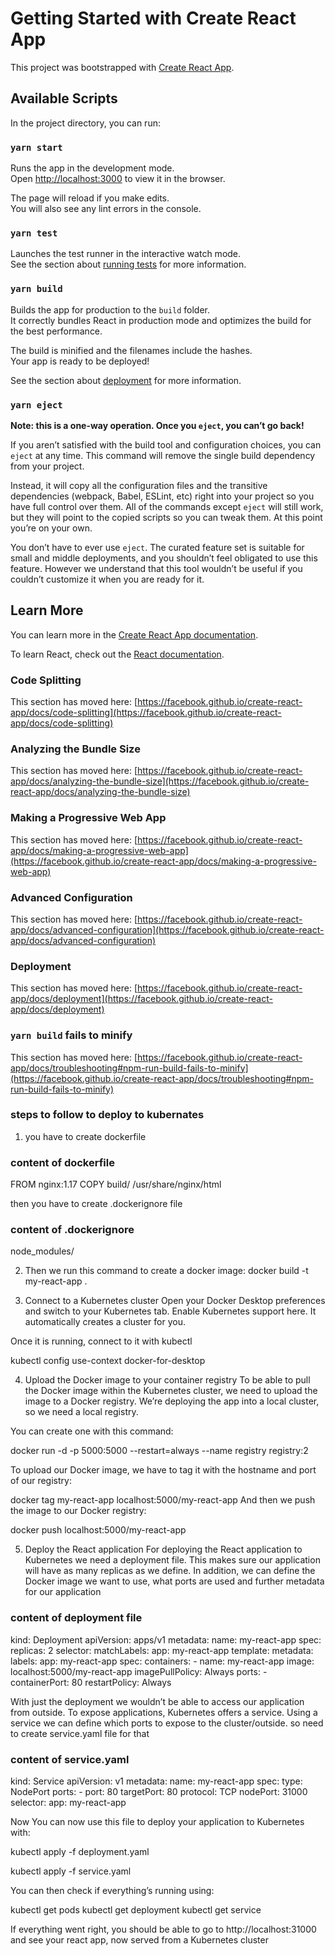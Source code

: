 <!-- @format -->

# Getting Started with Create React App

This project was bootstrapped with [Create React App](https://github.com/facebook/create-react-app).

## Available Scripts

In the project directory, you can run:

### `yarn start`

Runs the app in the development mode.\
Open [http://localhost:3000](http://localhost:3000) to view it in the browser.

The page will reload if you make edits.\
You will also see any lint errors in the console.

### `yarn test`

Launches the test runner in the interactive watch mode.\
See the section about [running tests](https://facebook.github.io/create-react-app/docs/running-tests) for more information.

### `yarn build`

Builds the app for production to the `build` folder.\
It correctly bundles React in production mode and optimizes the build for the best performance.

The build is minified and the filenames include the hashes.\
Your app is ready to be deployed!

See the section about [deployment](https://facebook.github.io/create-react-app/docs/deployment) for more information.

### `yarn eject`

**Note: this is a one-way operation. Once you `eject`, you can’t go back!**

If you aren’t satisfied with the build tool and configuration choices, you can `eject` at any time. This command will remove the single build dependency from your project.

Instead, it will copy all the configuration files and the transitive dependencies (webpack, Babel, ESLint, etc) right into your project so you have full control over them. All of the commands except `eject` will still work, but they will point to the copied scripts so you can tweak them. At this point you’re on your own.

You don’t have to ever use `eject`. The curated feature set is suitable for small and middle deployments, and you shouldn’t feel obligated to use this feature. However we understand that this tool wouldn’t be useful if you couldn’t customize it when you are ready for it.

## Learn More

You can learn more in the [Create React App documentation](https://facebook.github.io/create-react-app/docs/getting-started).

To learn React, check out the [React documentation](https://reactjs.org/).

### Code Splitting

This section has moved here: [https://facebook.github.io/create-react-app/docs/code-splitting](https://facebook.github.io/create-react-app/docs/code-splitting)

### Analyzing the Bundle Size

This section has moved here: [https://facebook.github.io/create-react-app/docs/analyzing-the-bundle-size](https://facebook.github.io/create-react-app/docs/analyzing-the-bundle-size)

### Making a Progressive Web App

This section has moved here: [https://facebook.github.io/create-react-app/docs/making-a-progressive-web-app](https://facebook.github.io/create-react-app/docs/making-a-progressive-web-app)

### Advanced Configuration

This section has moved here: [https://facebook.github.io/create-react-app/docs/advanced-configuration](https://facebook.github.io/create-react-app/docs/advanced-configuration)

### Deployment

This section has moved here: [https://facebook.github.io/create-react-app/docs/deployment](https://facebook.github.io/create-react-app/docs/deployment)

### `yarn build` fails to minify

This section has moved here: [https://facebook.github.io/create-react-app/docs/troubleshooting#npm-run-build-fails-to-minify](https://facebook.github.io/create-react-app/docs/troubleshooting#npm-run-build-fails-to-minify)

### steps to follow to deploy to kubernates

1. you have to create dockerfile

### content of dockerfile

FROM nginx:1.17
COPY build/ /usr/share/nginx/html

then you have to create .dockerignore file

### content of .dockerignore

node_modules/

2. Then we run this command to create a docker image:
   docker build -t my-react-app .

3. Connect to a Kubernetes cluster
   Open your Docker Desktop preferences and switch to your Kubernetes tab. Enable Kubernetes support here. It automatically creates a cluster for you.

Once it is running, connect to it with kubectl

kubectl config use-context docker-for-desktop

4. Upload the Docker image to your container registry
   To be able to pull the Docker image within the Kubernetes cluster, we need to upload the image to a Docker registry. We’re deploying the app into a local cluster, so we need a local registry.

You can create one with this command:

docker run -d -p 5000:5000 --restart=always --name registry registry:2

To upload our Docker image, we have to tag it with the hostname and port of our registry:

docker tag my-react-app localhost:5000/my-react-app
And then we push the image to our Docker registry:

docker push localhost:5000/my-react-app

5. Deploy the React application
   For deploying the React application to Kubernetes we need a deployment file. This makes sure our application will have as many replicas as we define. In addition, we can define the Docker image we want to use, what ports are used and further metadata for our application

### content of deployment file

kind: Deployment
apiVersion: apps/v1
metadata:
name: my-react-app
spec:
replicas: 2
selector:
matchLabels:
app: my-react-app
template:
metadata:
labels:
app: my-react-app
spec:
containers: - name: my-react-app
image: localhost:5000/my-react-app
imagePullPolicy: Always
ports: - containerPort: 80
restartPolicy: Always

With just the deployment we wouldn’t be able to access our application from outside. To expose applications, Kubernetes offers a service. Using a service we can define which ports to expose to the cluster/outside.
so need to create service.yaml file for that

### content of service.yaml

kind: Service
apiVersion: v1
metadata:
name: my-react-app
spec:
type: NodePort
ports: - port: 80
targetPort: 80
protocol: TCP
nodePort: 31000
selector:
app: my-react-app

Now You can now use this file to deploy your application to Kubernetes with:

kubectl apply -f deployment.yaml

kubectl apply -f service.yaml

You can then check if everything’s running using:

kubectl get pods kubectl get deployment kubectl get service

If everything went right, you should be able to go to http://localhost:31000 and see your react app, now served from a Kubernetes cluster
